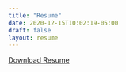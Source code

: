 ```yaml
---
title: "Resume"
date: 2020-12-15T10:02:19-05:00
draft: false
layout: resume
---
```


[Download Resume](/Lebanon_Resume.pdf)